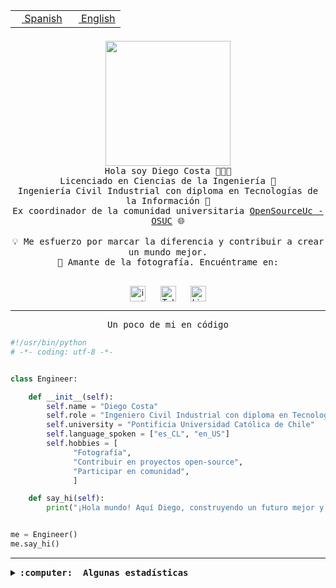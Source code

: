 <table border="0"  align="right">
 <tr><td><a href="README.md"><img src="https://upload.wikimedia.org/wikipedia/commons/thumb/8/89/Bandera_de_Espa%C3%B1a.svg/1200px-Bandera_de_Espa%C3%B1a.svg.png" height="10"> Spanish</a></td>
 <td><a href="README.en.md"><img src="https://upload.wikimedia.org/wikipedia/commons/a/a4/Flag_of_the_United_States.svg" height="10"> English</a></td></tr>
</table><br><br><br>

<p align="center">
  <img src="https://github.com/diegocostares/diegocostares/blob/main/Images/aaa2.gif?raw=true" height="200px" weight="200px">
  <br><samp>
    Hola soy Diego Costa 👨🏻‍💻<br>
    Licenciado en Ciencias de la Ingeniería 🤖<br>
    Ingeniería Civil Industrial con diploma en Tecnologías de la Información 🧠<br>
    Ex coordinador de la comunidad universitaria <a href="https://github.com/open-source-uc">OpenSourceUc - OSUC</a> 🌐<br>
  <br>
    💡 Me esfuerzo por marcar la diferencia y contribuir a crear un mundo mejor.<br>
    📸 Amante de la fotografía. Encuéntrame en: <br>
  <br></samp>
</p>

<p align="center">
   <a href="https://instagram.com/diegocosta_no" target="blank">
      <img align="center" src="https://cdn.jsdelivr.net/npm/simple-icons@3.0.1/icons/instagram.svg" alt="instagram" height="25px" width="25px" />
      &#8203;
   </a>
   &nbsp; &nbsp; &nbsp;
   <a href="https://t.me/diegocosta_no" target="blank">
      <img align="center" alt="Telegram" width="25px" src="https://icons-for-free.com/iconfiles/png/512/Telegram-1324888767380505522.png" />
      &#8203;
   </a>
   &nbsp; &nbsp; &nbsp;
   <a href="https://www.linkedin.com/in/diegocostar/" target="blank">
      <img align="center" alt="LinkedIn" width="25px" src="https://img.icons8.com/metro/452/linkedin.png" />
      &#8203;
   </a>
</p>

---

<p align="center"><front size="25"><samp>Un poco de mi en código</samp></front></p>

```python
#!/usr/bin/python
# -*- coding: utf-8 -*-


class Engineer:

    def __init__(self):
        self.name = "Diego Costa"
        self.role = "Ingeniero Civil Industrial con diploma en Tecnologías de la Información"
        self.university = "Pontificia Universidad Católica de Chile"
        self.language_spoken = ["es_CL", "en_US"]
        self.hobbies = [
              "Fotografía",
              "Contribuir en proyectos open-source",
              "Participar en comunidad",
              ]

    def say_hi(self):
        print("¡Hola mundo! Aquí Diego, construyendo un futuro mejor y cambiando el mundo.")


me = Engineer()
me.say_hi()
```

---

<details>
  <summary><b><samp>:computer: &nbsp;Algunas estadísticas</samp></b></summary>
  <br/></p>

<!--START_SECTION:waka-->
![Code Time](http://img.shields.io/badge/Code%20Time-1%2C757%20hrs%2013%20mins-blue)

📅 **Soy más productivo los Miércoles** 

```text
Lunes                    10347 commits       ██░░░░░░░░░░░░░░░░░░░░░░░   06.38 % 
Martes                   5458 commits        █░░░░░░░░░░░░░░░░░░░░░░░░   03.37 % 
Miércoles                52013 commits       ████████░░░░░░░░░░░░░░░░░   32.09 % 
Jueves                   42592 commits       ███████░░░░░░░░░░░░░░░░░░   26.28 % 
Viernes                  46325 commits       ███████░░░░░░░░░░░░░░░░░░   28.58 % 
Sábado                   4992 commits        █░░░░░░░░░░░░░░░░░░░░░░░░   03.08 % 
Domingo                  368 commits         ░░░░░░░░░░░░░░░░░░░░░░░░░   00.23 % 
```


📊 **Esta semana me dediqué a** 

```text
🐱‍💻 Proyectos: 
BetpracticeSpider        7 hrs 7 mins        ███████████░░░░░░░░░░░░░░   45.73 % 
buk-webapp               4 hrs 33 mins       ███████░░░░░░░░░░░░░░░░░░   29.31 % 
hackathon                1 hr 28 mins        ██░░░░░░░░░░░░░░░░░░░░░░░   09.45 % 
intento1                 50 mins             █░░░░░░░░░░░░░░░░░░░░░░░░   05.36 % 
Introducción a la Progra38 mins             █░░░░░░░░░░░░░░░░░░░░░░░░   04.09 % 
```


 Last Updated on 11/08/2024 20:51:00 UTC
<!--END_SECTION:waka-->

<p align="center"> <img src="https://github-readme-stats.vercel.app/api?username=diegocostares&show_icons=true&theme=ayu-mirage" alt="abhisheknaiidu" /></p>

</details>
